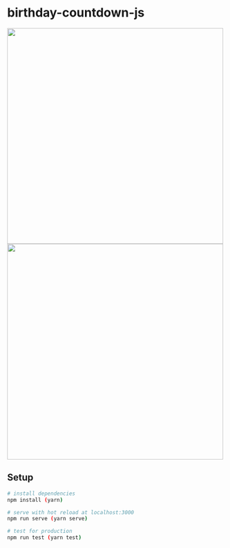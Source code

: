 # birthday-countdown-js
<img src="https://i.gyazo.com/1108059c9f73140f98e6291ef8e002b9.gif" alt="" width="500"/>
<img src="https://i.gyazo.com/0f6a40e48e9142ea67581d2653e1cb8c.png" alt="" width="500"/>

## Setup

``` bash
# install dependencies
npm install (yarn)

# serve with hot reload at localhost:3000
npm run serve (yarn serve)

# test for production
npm run test (yarn test)
```
